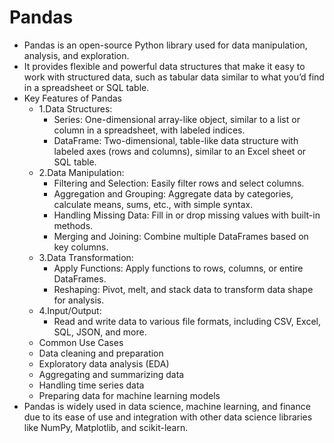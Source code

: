 # Pandas
- Pandas is an open-source Python library used for data manipulation, analysis, and exploration.
- It provides flexible and powerful data structures that make it easy to work with structured data, such as tabular data similar to what you’d find in a spreadsheet or SQL table.
- Key Features of Pandas
    - 1.Data Structures:
        - Series: One-dimensional array-like object, similar to a list or column in a spreadsheet, with labeled indices.
        - DataFrame: Two-dimensional, table-like data structure with labeled axes (rows and columns), similar to an Excel sheet or SQL table.
    - 2.Data Manipulation:
        - Filtering and Selection: Easily filter rows and select columns.
        - Aggregation and Grouping: Aggregate data by categories, calculate means, sums, etc., with simple syntax.
        - Handling Missing Data: Fill in or drop missing values with built-in methods.
        - Merging and Joining: Combine multiple DataFrames based on key columns.
    - 3.Data Transformation:
        - Apply Functions: Apply functions to rows, columns, or entire DataFrames.
        - Reshaping: Pivot, melt, and stack data to transform data shape for analysis.
    - 4.Input/Output:
        - Read and write data to various file formats, including CSV, Excel, SQL, JSON, and more.
    - Common Use Cases
    - Data cleaning and preparation
    - Exploratory data analysis (EDA)
    - Aggregating and summarizing data
    - Handling time series data
    - Preparing data for machine learning models
- Pandas is widely used in data science, machine learning, and finance due to its ease of use and integration with other data science libraries like NumPy, Matplotlib, and scikit-learn.    
